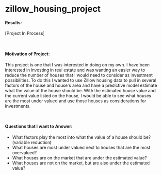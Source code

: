# zillow_housing_project


#### Results:
[Project In Process]

<br/>

#### Motivation of Project:
This project is one that I was interested in doing on my own. I have been interested in investing in real estate and was wanting an easier way to reduce the number of houses that I would need to consider as investment possibilities. To do this I wanted to use Zillow housing data to pull in several factors of the house and house's area and have a predictive model estimate what the value of the house should be. With the estimated house value and the current value listed on the house, I would be able to see what houses are the most under valued and use those houses as considerations for investments.

<br/>

#### Questions that I want to Answer:
- What factors play the most into what the value of a house should be? (variable reduction)
- What houses are most under valued next to houses that are the most overvalued? 
- What houses are on the market that are under the estimated value?
- What houses are not on the market, but are also under the estimated value?
